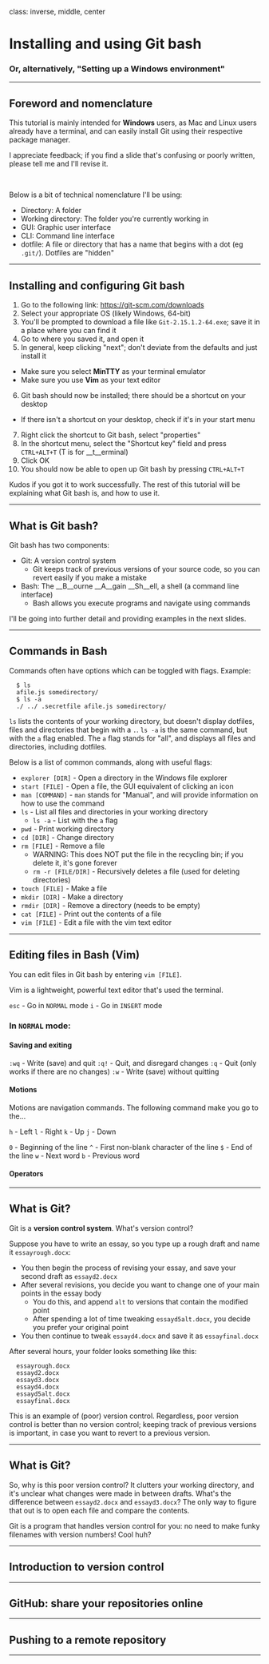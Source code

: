 class: inverse, middle, center

# Installing and using Git bash
### Or, alternatively, "Setting up a Windows environment"

---

## Foreword and nomenclature

This tutorial is mainly intended for __Windows__ users, as Mac and Linux users already have a terminal, and can easily install Git using their respective package manager.

I appreciate feedback; if you find a slide that's confusing or poorly written, please tell me and I'll revise it.

<br />

Below is a bit of technical nomenclature I'll be using:
* Directory: A folder
* Working directory: The folder you're currently working in
* GUI: Graphic user interface 
* CLI: Command line interface
* dotfile: A file or directory that has a name that begins with a dot (eg `.git/`). Dotfiles are "hidden"

---

## Installing and configuring Git bash

1. Go to the following link: https://git-scm.com/downloads
2. Select your appropriate OS (likely Windows, 64-bit)
3. You'll be prompted to download a file like `Git-2.15.1.2-64.exe`; save it in a place where you can find it
4. Go to where you saved it, and open it
5. In general, keep clicking "next"; don't deviate from the defaults and just install it
  * Make sure you select __MinTTY__ as your terminal emulator
  * Make sure you use __Vim__ as your text editor
6. Git bash should now be installed; there should be a shortcut on your desktop
  * If there isn't a shortcut on your desktop, check if it's in your start menu
7. Right click the shortcut to Git bash, select "properties"
8. In the shortcut menu, select the "Shortcut key" field and press `CTRL+ALT+T` (T is for __t__erminal)
9. Click OK
10. You should now be able to open up Git bash by pressing `CTRL+ALT+T`

Kudos if you got it to work successfully. The rest of this tutorial will be explaining what Git bash is, and how to use it.

---

## What is Git bash?

Git bash has two components:
* Git: A version control system
  * Git keeps track of previous versions of your source code, so you can revert easily if you make a mistake
* Bash: The __B__ourne __A__gain __Sh__ell, a shell (a command line interface)
  * Bash allows you execute programs and navigate using commands

I'll be going into further detail and providing examples in the next slides.

---

## Commands in Bash

Commands often have options which can be toggled with flags. Example:

```terminal
  $ ls
  afile.js somedirectory/
  $ ls -a
  ./ ../ .secretfile afile.js somedirectory/
```

`ls` lists the contents of your working directory, but doesn't display dotfiles, files and directories that begin with a `.`. `ls -a` is the same command, but with the `a` flag enabled. The `a` flag stands for "all", and displays all files and directories, including dotfiles.
  
Below is a list of common commands, along with useful flags:

* `explorer [DIR]` - Open a directory in the Windows file explorer
* `start [FILE]` - Open a file, the GUI equivalent of clicking an icon
* `man [COMMAND]` - `man` stands for "Manual", and will provide information on how to use the command
* `ls` - List all files and directories in your working directory
  * `ls -a` - List with the `a` flag
* `pwd` - Print working directory
* `cd [DIR]` - Change directory
* `rm [FILE]` - Remove a file
  * WARNING: This does NOT put the file in the recycling bin; if you delete it, it's gone forever
  * `rm -r [FILE/DIR]` - Recursively deletes a file (used for deleting directories)
* `touch [FILE]` - Make a file
* `mkdir [DIR]` - Make a directory
* `rmdir [DIR]` - Remove a directory (needs to be empty)
* `cat [FILE]` - Print out the contents of a file
* `vim [FILE]` - Edit a file with the vim text editor

---

## Editing files in Bash (Vim)

You can edit files in Git bash by entering `vim [FILE]`. 

Vim is a lightweight, powerful text editor that's used the terminal. 

`esc` - Go in `NORMAL` mode
`i` - Go in `INSERT` mode

### In `NORMAL` mode:

#### Saving and exiting

`:wq` - Write (save) and quit
`:q!` - Quit, and disregard changes
`:q` - Quit (only works if there are no changes)
`:w` - Write (save) without quitting

#### Motions

Motions are navigation commands. The following command make you go to the...

`h` - Left
`l` - Right
`k` - Up
`j` - Down

`0` - Beginning of the line
`^` - First non-blank character of the line
`$` - End of the line
`w` - Next word
`b` - Previous word

#### Operators





---

## What is Git?

Git is a __version control system__. What's version control?

Suppose you have to write an essay, so you type up a rough draft and name it `essayrough.docx`:
* You then begin the process of revising your essay, and save your second draft as `essayd2.docx`
* After several revisions, you decide you want to change one of your main points in the essay body
  * You do this, and append `alt` to versions that contain the modified point
  * After spending a lot of time tweaking `essayd5alt.docx`, you decide you prefer your original point
* You then continue to tweak `essayd4.docx` and save it as `essayfinal.docx`

After several hours, your folder looks something like this:

```terminal
  essayrough.docx
  essayd2.docx
  essayd3.docx
  essayd4.docx
  essayd5alt.docx
  essayfinal.docx
```

This is an example of (poor) version control. Regardless, poor version control is better than no version control; keeping track of previous versions is important, in case you want to revert to a previous version.

---

## What is Git?

So, why is this poor version control? It clutters your working directory, and it's unclear what changes were made in between drafts. What's the difference between `essayd2.docx` and `essayd3.docx`? The only way to figure that out is to open each file and compare the contents.

Git is a program that handles version control for you: no need to make funky filenames with version numbers! Cool huh?

---


## Introduction to version control

---

## GitHub: share your repositories online



---

## Pushing to a remote repository

---
